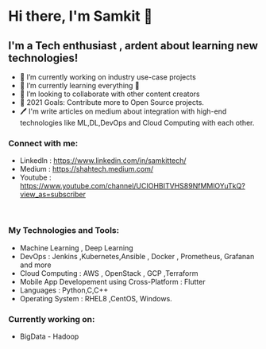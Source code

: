 # Hi there, I'm Samkit 👋

## I'm a Tech enthusiast , ardent about learning new technologies!
- 🔭 I’m currently working on industry use-case projects  
- 🌱 I’m currently learning everything 🤣
- 👯 I’m looking to collaborate with other content creators
- 🥅 2021 Goals: Contribute more to Open Source projects.
- 🖊️ I'm write articles on medium about integration with high-end technologies like ML,DL,DevOps and Cloud Computing  with each other.

### Connect with me:

- Linkedln : https://www.linkedin.com/in/samkittech/
- Medium : https://shahtech.medium.com/
- Youtube : https://www.youtube.com/channel/UCIOHBITVHS89NfMMlOYuTkQ?view_as=subscriber

<br />

### My Technologies and Tools:

- Machine Learning , Deep Learning 
- DevOps : Jenkins ,Kubernetes,Ansible , Docker , Prometheus, Grafanan and more
- Cloud Computing : AWS , OpenStack , GCP ,Terraform
- Mobile App Developement using Cross-Platform : Flutter 
- Languages : Python,C,C++
- Operating System : RHEL8 ,CentOS, Windows.

### Currently working on:

- BigData - Hadoop


